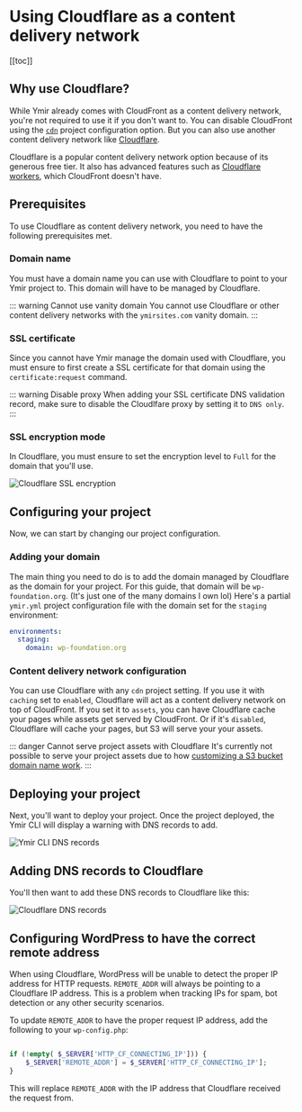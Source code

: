 # Using Cloudflare as a content delivery network

[[toc]]

## Why use Cloudflare?

While Ymir already comes with CloudFront as a content delivery network, you're not required to use it if you don't want to. You can disable CloudFront using the [`cdn`][1] project configuration option. But you can also use another content delivery network like [Cloudflare][2].

Cloudflare is a popular content delivery network option because of its generous free tier. It also has advanced features such as [Cloudflare workers][3], which CloudFront doesn't have.

## Prerequisites

To use Cloudflare as content delivery network, you need to have the following prerequisites met.

### Domain name

You must have a domain name you can use with Cloudflare to point to your Ymir project to. This domain will have to be managed by Cloudflare.

::: warning Cannot use vanity domain
You cannot use Cloudflare or other content delivery networks with the `ymirsites.com` vanity domain.
:::

### SSL certificate

Since you cannot have Ymir manage the domain used with Cloudflare, you must ensure to first create a SSL certificate for that domain using the `certificate:request` command.

::: warning Disable proxy
When adding your SSL certificate DNS validation record, make sure to disable the Cloudlfare proxy by setting it to `DNS only`.
:::

### SSL encryption mode

In Cloudflare, you must ensure to set the encryption level to `Full` for the domain that you'll use.

![Cloudflare SSL encryption](../../images/cloudflare-ssl-encryption.png)

## Configuring your project

Now, we can start by changing our project configuration.

### Adding your domain

The main thing you need to do is to add the domain managed by Cloudflare as the domain for your project. For this guide, that domain will be `wp-foundation.org`. (It's just one of the many domains I own lol) Here's a partial `ymir.yml` project configuration file with the domain set for the `staging` environment:

```yml
environments:
  staging:
    domain: wp-foundation.org
```

### Content delivery network configuration

You can use Cloudflare with any `cdn` project setting. If you use it with `caching` set to `enabled`, Cloudflare will act as a content delivery network on top of CloudFront. If you set it to `assets`, you can have Cloudflare cache your pages while assets get served by CloudFront. Or if it's `disabled`, Cloudflare will cache your pages, but S3 will serve your your assets.

::: danger Cannot serve project assets with Cloudflare
It's currently not possible to serve your project assets due to how [customizing a S3 bucket domain name work][4].
:::

## Deploying your project

Next, you'll want to deploy your project. Once the project deployed, the Ymir CLI will display a warning with DNS records to add.

![Ymir CLI DNS records](../../images/cloudflare-ymir-dns-records.png)

## Adding DNS records to Cloudflare

You'll then want to add these DNS records to Cloudflare like this:

![Cloudflare DNS records](../../images/cloudflare-dashboard-dns-records.png)

## Configuring WordPress to have the correct remote address

When using Cloudflare, WordPress will be unable to detect the proper IP address for HTTP requests. `REMOTE_ADDR` will always be pointing to a Cloudflare IP address. This is a problem when tracking IPs for spam, bot detection or any other security scenarios.

To update `REMOTE_ADDR` to have the proper request IP address, add the following to your `wp-config.php`:

```php

if (!empty( $_SERVER['HTTP_CF_CONNECTING_IP'])) {
    $_SERVER['REMOTE_ADDR'] = $_SERVER['HTTP_CF_CONNECTING_IP'];
}
```

This will replace `REMOTE_ADDR` with the IP address that Cloudflare received the request from.

[1]: ../reference/configuration.md#cdn
[2]: https://cloudflare.com
[3]: https://workers.cloudflare.com/
[4]: http://docs.aws.amazon.com/AmazonS3/latest/dev/VirtualHosting.html#VirtualHostingCustomURLs
